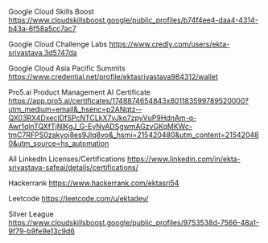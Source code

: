 Google Cloud Skills Boost
https://www.cloudskillsboost.google/public_profiles/b74f4ee4-daa4-4314-b43a-6f58a5cc7ac7

Google Cloud Challenge Labs
https://www.credly.com/users/ekta-srivastava.3d5747da

Google Cloud Asia Pacific Summits
https://www.credential.net/profile/ektasrivastava984312/wallet

Pro5.ai Product Management AI Certificate
https://app.pro5.ai/certificates/1748874654843x801183599789520000?utm_medium=email&_hsenc=p2ANqtz--QX03RX4DxecIDfSPcNTCLkX7vJko7zpyVuP9HdnAm-q-Awr1qlnTQXfTjNlKgJ_G-EyNyADSgwmAGzvGKqMKWc-tmC7RFPS0zakyoj8es9Jlq8vo&_hsmi=215420480&utm_content=215420480&utm_source=hs_automation

All LinkedIn Licenses/Certifications
https://www.linkedin.com/in/ekta-srivastava-safeai/details/certifications/

Hackerrank
https://www.hackerrank.com/ektasri54

Leetcode
https://leetcode.com/u/ektadev/

Silver League
https://www.cloudskillsboost.google/public_profiles/9753538d-7566-48a1-9f79-b9fe9e13c9d6
